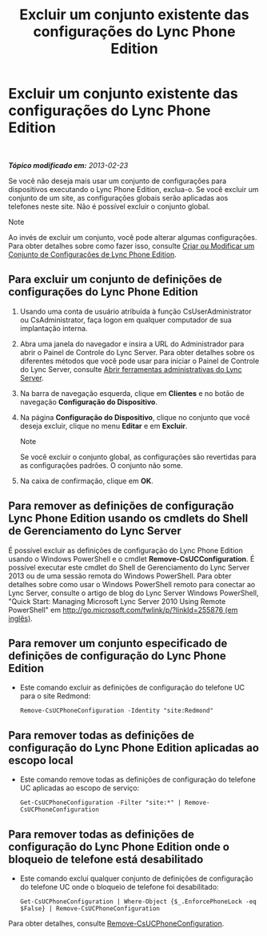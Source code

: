 ﻿---
title: Excluir um conjunto existente das configurações do Lync Phone Edition
TOCTitle: Excluir um conjunto existente das configurações do Lync Phone Edition
ms:assetid: 1bfc427d-4dcd-4199-b25f-8d5cfec2164f
ms:mtpsurl: https://technet.microsoft.com/pt-br/library/JJ687984(v=OCS.15)
ms:contentKeyID: 49886122
ms.date: 05/19/2016
mtps_version: v=OCS.15
ms.translationtype: HT
---

# Excluir um conjunto existente das configurações do Lync Phone Edition

 

_**Tópico modificado em:** 2013-02-23_

Se você não deseja mais usar um conjunto de configurações para dispositivos executando o Lync Phone Edition, exclua-o. Se você excluir um conjunto de um site, as configurações globais serão aplicadas aos telefones neste site. Não é possível excluir o conjunto global.

> [!note]  
> Ao invés de excluir um conjunto, você pode alterar algumas configurações. Para obter detalhes sobre como fazer isso, consulte <a href="lync-server-2013-create-or-modify-a-collection-of-lync-phone-edition-configuration-settings.md">Criar ou Modificar um Conjunto de Configurações de Lync Phone Edition</a>.

## Para excluir um conjunto de definições de configurações do Lync Phone Edition

1.  Usando uma conta de usuário atribuída à função CsUserAdministrator ou CsAdministrator, faça logon em qualquer computador de sua implantação interna.

2.  Abra uma janela do navegador e insira a URL do Administrador para abrir o Painel de Controle do Lync Server. Para obter detalhes sobre os diferentes métodos que você pode usar para iniciar o Painel de Controle do Lync Server, consulte [Abrir ferramentas administrativas do Lync Server](lync-server-2013-open-lync-server-administrative-tools.md).

3.  Na barra de navegação esquerda, clique em **Clientes** e no botão de navegação **Configuração do Dispositivo**.

4.  Na página **Configuração do Dispositivo**, clique no conjunto que você deseja excluir, clique no menu **Editar** e em **Excluir**.
    
    > [!note]  
    > Se você excluir o conjunto global, as configurações são revertidas para as configurações padrões. O conjunto não some.

5.  Na caixa de confirmação, clique em **OK**.

## Para remover as definições de configuração Lync Phone Edition usando os cmdlets do Shell de Gerenciamento do Lync Server

É possível excluir as definições de configuração do Lync Phone Edition usando o Windows PowerShell e o cmdlet **Remove-CsUCConfiguration**. É possível executar este cmdlet do Shell de Gerenciamento do Lync Server 2013 ou de uma sessão remota do Windows PowerShell. Para obter detalhes sobre como usar o Windows PowerShell remoto para conectar ao Lync Server, consulte o artigo de blog do Lync Server Windows PowerShell, "Quick Start: Managing Microsoft Lync Server 2010 Using Remote PowerShell" em [http://go.microsoft.com/fwlink/p/?linkId=255876 (em inglês)](http://go.microsoft.com/fwlink/p/?linkid=255876).

## Para remover um conjunto especificado de definições de configuração do Lync Phone Edition

  - Este comando excluir as definições de configuração do telefone UC para o site Redmond:
    
        Remove-CsUCPhoneConfiguration -Identity "site:Redmond"

## Para remover todas as definições de configuração do Lync Phone Edition aplicadas ao escopo local

  - Este comando remove todas as definições de configuração do telefone UC aplicadas ao escopo de serviço:
    
        Get-CsUCPhoneConfiguration -Filter "site:*" | Remove-CsUCPhoneConfiguration

## Para remover todas as definições de configuração do Lync Phone Edition onde o bloqueio de telefone está desabilitado

  - Este comando exclui qualquer conjunto de definições de configuração do telefone UC onde o bloqueio de telefone foi desabilitado:
    
        Get-CsUCPhoneConfiguration | Where-Object {$_.EnforcePhoneLock -eq $False} | Remove-CsUCPhoneConfiguration

Para obter detalhes, consulte [Remove-CsUCPhoneConfiguration](https://docs.microsoft.com/en-us/powershell/module/skype/Remove-CsUCPhoneConfiguration).

